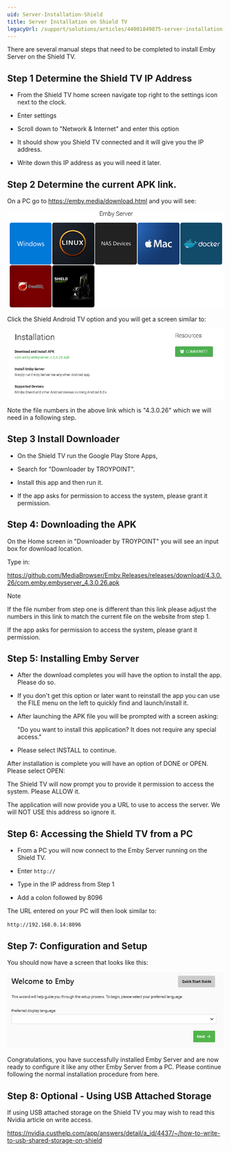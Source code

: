 ```yaml
---
uid: Server-Installation-Shield
title: Server Installation on Shield TV
legacyUrl: /support/solutions/articles/44001849875-server-installation-on-shield-tv
---
```


There are several manual steps that need to be completed to install Emby Server on the Shield TV.

## Step 1 Determine the Shield TV IP Address

- From the Shield TV home screen navigate top right to the settings icon next to the clock. 

- Enter settings

- Scroll down to "Network & Internet" and enter this option

- It should show you Shield TV connected and it will give you the IP address.

- Write down this IP address as you will need it later.



## Step 2 Determine the current APK link.

On a PC go to https://emby.media/download.html and you will see:

![Server Install Shield1](images/server/server_install_shield1.png)

Click the Shield Android TV option and you will get a screen similar to:

![Server Install Shield2](images/server/server_install_shield2.png)


Note the file numbers in the above link which is "4.3.0.26" which we will need in a following step.



## Step 3 Install Downloader
- On the Shield TV run the Google Play Store Apps,

- Search for "Downloader by TROYPOINT".

- Install this app and then run it.

- If the app asks for permission to access the system, please grant it permission.



## Step 4: Downloading the APK
On the Home screen in "Downloader by TROYPOINT" you will see an input box for  download location.

Type in:

https://github.com/MediaBrowser/Emby.Releases/releases/download/4.3.0.26/com.emby.embyserver_4.3.0.26.apk

> [!NOTE]
> If the file number from step one is different than this link please adjust the numbers in this link to match the current file on the website from step 1.


If the app asks for permission to access the system, please grant it permission.


## Step 5: Installing Emby Server

- After the download completes you will have the option to install the app.  Please do so.

- If you don't get this option or later want to reinstall the app you can use the FILE menu on the left to quickly find and launch/install it.

- After launching the APK file you will be prompted with a screen asking:

    "Do you want to install this application? It does not require any special access."

- Please select INSTALL to continue.


After installation is complete you will have an option of DONE or OPEN.  Please select OPEN:


The Shield TV will now prompt you to provide it permission to access the system.  Please ALLOW it.


The application will now provide you a URL to use to access the server.  We will NOT USE this address so ignore it.


## Step 6: Accessing the Shield TV from a PC

- From a PC you will now connect to the Emby Server running on the Shield TV.

- Enter `http://`

- Type in the IP address from Step 1

- Add a colon followed by 8096


The URL entered on your PC will then look similar to:

`http://192.168.0.14:8096`


## Step 7: Configuration and Setup

You should now have a screen that looks like this:

![Server Install Shield3](images/server/server_install_shield3.png)

Congratulations, you have successfully installed Emby Server and are now ready to configure it like any other Emby Server from a PC.  Please continue following the normal installation procedure from here.


## Step 8: Optional - Using USB Attached Storage

If using USB attached storage on the Shield TV you may wish to read this Nvidia article on write access.

https://nvidia.custhelp.com/app/answers/detail/a_id/4437/~/how-to-write-to-usb-shared-storage-on-shield